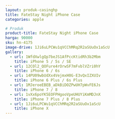 ```yaml
---
layout: produk-casinghp
title: FateStay Night iPhone Case
categories: apple

# Produk
product-title: FateStay Night iPhone Case
harga: 90000
sku: hn-4175
image-drive: 1Ji6uLPCWu1qVCChMRq2R2aSUuOx1aScU
gallery:
  - url: 1WfdXwlgQp7beJS1AfPccKtidRh3b2Mbm
    title: iPhone 5 / 5s / SE
  - url: 12COl2_QOFure4rOrwSF7mFvblVZri0hY
    title: iPhone 6 / 6s
  - url: 14PU09wbUdXx4VejmxH0G-E3vQxIZXUIv
    title: iPhone 6 Plus / 6s Plus
  - url: 1MJeroeEBEB_aDkBiDOZPwUH7pWvFE6Js
    title: iPhone 7 / 8
  - url: 1vXx6poYK5EOFPHgooVpeUHUYiKmMDJnX
    title: iPhone 7 Plus / 8 Plus
  - url: 1Ji6uLPCWu1qVCChMRq2R2aSUuOx1aScU
    title: iPhone X
---
```

